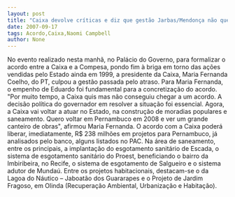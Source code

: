 ```yaml
---
layout: post
title: "Caixa devolve críticas e diz que gestão Jarbas/Mendonça não queria acordo"
date: 2007-09-17
tags: Acordo,Caixa,Naomi Campbell
author: None
---
```

No evento realizado nesta manh&atilde;, no Pal&aacute;cio do Governo, para formalizar o acordo entre a Caixa e a Compesa, pondo fim &agrave; briga em torno das a&ccedil;&otilde;es vendidas pelo Estado ainda em 1999, a presidente da Caixa, Maria Fernanda Coelho, do PT, culpou a gest&atilde;o passada pelo atraso.
Para Maria Fernanda, o empenho de Eduardo foi fundamental para a concretiza&ccedil;&atilde;o do acordo. 
&quot;Por muito tempo, a Caixa quis mas n&atilde;o conseguiu chegar a um acordo. A decis&atilde;o pol&iacute;tica do governador em resolver a situa&ccedil;&atilde;o foi essencial. Agora, a Caixa vai voltar a atuar no Estado, na constru&ccedil;&atilde;o de moradias populares e saneamento. Quero voltar em Pernambuco em 2008 e ver um grande canteiro de obras&quot;, afirmou Maria Fernanda. 
O acordo com a Caixa poder&aacute; liberar, imediatamente, R$ 238 milh&otilde;es em projetos para Pernambuco, j&aacute; analisados pelo banco, alguns listados no PAC.
Na &aacute;rea de saneamento, entre os principais, a implanta&ccedil;&atilde;o do esgotamento sanit&aacute;rio de Escada, o sistema de esgotamento sanit&aacute;rio do Proest, beneficiando o bairro da Imbiribeira, no Recife, o sistema de esgotamento de Salgueiro e o sistema adutor de Munda&uacute;. Entre os projetos habitacionais, destacam-se o da Lagoa do N&aacute;utico &ndash; Jaboat&atilde;o dos Guararapes e o Projeto de Jardim Fragoso, em Olinda (Recupera&ccedil;&atilde;o Ambiental, Urbaniza&ccedil;&atilde;o e Habita&ccedil;&atilde;o).  